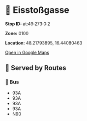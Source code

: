 # 🚉 Eisstoßgasse


**Stop ID:** at:49:273:0:2

**Zone:** 0100

**Location:** 48.21793895, 16.44080463

[Open in Google Maps](https://www.google.com/maps?q=48.21793895,16.44080463)

## 🚆 Served by Routes

### 🚌 Bus
- 93A
- 93A
- 93A
- 93A
- N90